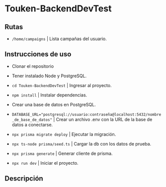 # Touken-BackendDevTest

## Rutas

- `/home/campaigns` | Lista campañas del usuario.

## Instrucciones de uso

- Clonar el repositorio

- Tener instalado Node y PostgreSQL.

- `cd Touken-BackendDevTest` | Ingresar al proyecto.

- `npm install` | Instalar dependencias.

- Crear una base de datos en PostgreSQL.

- `DATABASE_URL="postgresql://usuario:contraseña@localhost:5432/nombre_de_base_de_datos"` | Crear un archivo .env con la URL de la base de datos a conectarse.

- `npx prisma migrate deploy` | Ejecutar la migración. 

- `npx ts-node prisma/seed.ts` | Cargar la db con los datos de prueba.

- `npx prisma generate` | Generar cliente de prisma.

- `npx run dev` | Iniciar el proyecto.

## Descripción